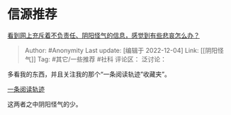 # 信源推荐
[看到网上充斥着不负责任、阴阳怪气的信息，感觉到有些悲哀怎么办？](https://www.zhihu.com/question/570361873/answer/2787064844)

> Author: #Anonymity
> Last update: [编辑于 2022-12-04]
> Link: [[阴阳怪气]]
> Tag: #其它/一些推荐 #社科
> 评论区：
> 泛讨论：

多看我的东西，并且关注我的那个“一条阅读轨迹”收藏夹”。

[一条阅读轨迹](https://www.zhihu.com/collection/163594245)

这两者之中阴阳怪气的少。
